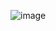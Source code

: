 ![image](https://user-images.githubusercontent.com/44369865/199075006-25f362bc-2ad3-4939-8667-24f155d5cc02.png)
